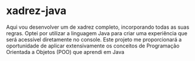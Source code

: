 # xadrez-java
Aqui vou desenvolver um de xadrez completo, incorporando todas as suas regras. Optei por utilizar a linguagem Java para criar uma experiência que será acessível diretamente no console. Este projeto me proporcionará a oportunidade de aplicar extensivamente os conceitos de Programação Orientada a Objetos (POO) que aprendi em Java
